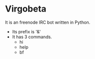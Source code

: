 # Virgobeta
It is an freenode IRC bot written in Python.

* Its prefix is '&'
* It has 3 commands.
  * hi
  * help
  * bf
